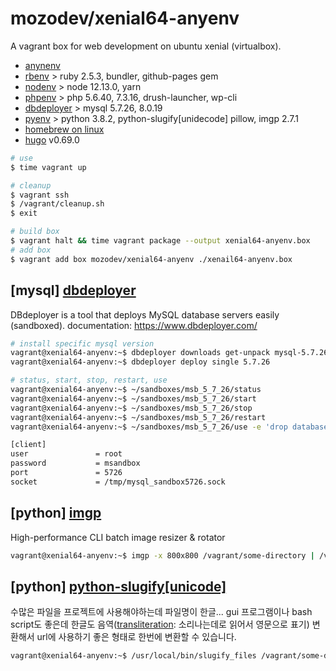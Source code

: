 # mozodev/xenial64-anyenv

A vagrant box for web development on ubuntu xenial (virtualbox).

- [anynenv](https://github.com/anyenv/anyenv)
- [rbenv](https://github.com/rbenv/rbenv) > ruby 2.5.3, bundler, github-pages gem
- [nodenv](https://github.com/nodenv/nodenv) > node 12.13.0, yarn
- [phpenv](https://github.com/phpenv/phpenv) > php 5.6.40, 7.3.16, drush-launcher, wp-cli
- [dbdeployer](https://github.com/datacharmer/dbdeployer) > mysql 5.7.26, 8.0.19
- [pyenv](https://github.com/pyenv/pyenv) > python 3.8.2, python-slugify[unidecode] pillow, imgp 2.7.1
- [homebrew on linux](https://docs.brew.sh/Homebrew-on-Linux)
- [hugo](https://github.com/gohugoio/hugo) v0.69.0

```zsh
# use
$ time vagrant up

# cleanup 
$ vagrant ssh
$ /vagrant/cleanup.sh
$ exit

# build box
$ vagrant halt && time vagrant package --output xenial64-anyenv.box
# add box
$ vagrant add box mozodev/xenial64-anyenv ./xenail64-anyenv.box
```

## [mysql] [dbdeployer](https://github.com/datacharmer/dbdeployer/)

DBdeployer is a tool that deploys MySQL database servers easily (sandboxed).
documentation: <https://www.dbdeployer.com/>

```bash
# install specific mysql version
vagrant@xenial64-anyenv:~$ dbdeployer downloads get-unpack mysql-5.7.26.tar.xz --delete-after-unpack
vagrant@xenial64-anyenv:~$ dbdeployer deploy single 5.7.26

# status, start, stop, restart, use
vagrant@xenial64-anyenv:~$ ~/sandboxes/msb_5_7_26/status
vagrant@xenial64-anyenv:~$ ~/sandboxes/msb_5_7_26/start
vagrant@xenial64-anyenv:~$ ~/sandboxes/msb_5_7_26/stop
vagrant@xenial64-anyenv:~$ ~/sandboxes/msb_5_7_26/restart
vagrant@xenial64-anyenv:~$ ~/sandboxes/msb_5_7_26/use -e 'drop database test; create database ieas21;'

[client]
user               = root
password           = msandbox
port               = 5726
socket             = /tmp/mysql_sandbox5726.sock
```

## [python] [imgp](https://github.com/jarun/imgp)

High-performance CLI batch image resizer & rotator

```bash
vagrant@xenial64-anyenv:~$ imgp -x 800x800 /vagrant/some-directory | /vagrant/some-file.jpg
```

## [python] [python-slugify[unicode]](https://github.com/un33k/python-slugify)

수많은 파일을 프로젝트에 사용해야하는데 파일명이 한글... gui 프로그램이나 bash script도 좋은데 한글도 
음역([transliteration](https://www.dictionary.com/browse/transliteration#): 소리나는데로 읽어서 영문으로 표기) 변환해서
url에 사용하기 좋은 형태로 한번에 변환할 수 있습니다.

```bash
vagrant@xenial64-anyenv:~$ /usr/local/bin/slugify_files /vagrant/some-directory
```